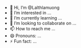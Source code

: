 - 👋 Hi, I’m @Lalthlamuong
- 👀 I’m interested in ...
- 🌱 I’m currently learning ...
- 💞️ I’m looking to collaborate on ...
- 📫 How to reach me ...
- 😄 Pronouns: ...
- ⚡ Fun fact: ...

<!---
Lalthlamuong/Lalthlamuong is a ✨ special ✨ repository because its `README.md` (this file) appears on your GitHub profile.
You can click the Preview link to take a look at your changes.
--->

